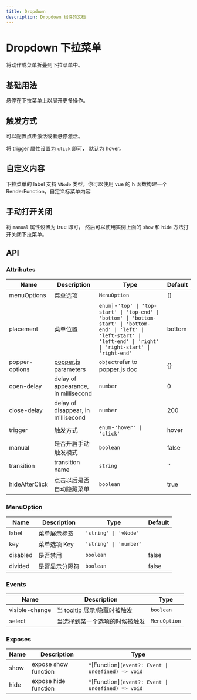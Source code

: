 ```yaml
---
title: Dropdown
description: Dropdown 组件的文档
---
```


# Dropdown 下拉菜单

将动作或菜单折叠到下拉菜单中。

## 基础用法

悬停在下拉菜单上以展开更多操作。

<preview path="../demo/Dropdown/Basic.vue" title="基础用法" description="Dropdown 组件的基础用法"></preview>

## 触发方式

可以配置点击激活或者悬停激活。

将 trigger 属性设置为 `click` 即可， 默认为 hover。

<preview path="../demo/Dropdown/Click.vue" title="基础用法" description="Dropdown 组件的基础用法"></preview>

## 自定义内容

下拉菜单的 label 支持 `VNode` 类型，你可以使用 vue 的 h 函数构建一个 RenderFunction，自定义标菜单内容

<preview path="../demo/Dropdown/Custom.vue" title="基础用法" description="Dropdown 组件的基础用法"></preview>

## 手动打开关闭

将 `manual` 属性设置为 true 即可，
然后可以使用实例上面的 `show` 和 `hide` 方法打开关闭下拉菜单。

<preview path="../demo/Dropdown/Manual.vue" title="基础用法" description="Dropdown 组件的基础用法"></preview>

## API

### Attributes

| Name           | Description                                            | Type                                                                                                                                                                         | Default |
| -------------- | ------------------------------------------------------ | ---------------------------------------------------------------------------------------------------------------------------------------------------------------------------- | ------- |
| menuOptions    | 菜单选项                                               | `MenuOption`                                                                                                                                                                 | []      |
| placement      | 菜单位置                                               | `enum]`-`'top' \| 'top-start' \| 'top-end' \| 'bottom' \| 'bottom-start' \| 'bottom-end' \| 'left' \| 'left-start' \| 'left-end' \| 'right' \| 'right-start' \| 'right-end'` | bottom  |
| popper-options | [popper.js](https://popper.js.org/docs/v2/) parameters | `object`refer to [popper.js](https://popper.js.org/docs/v2/) doc                                                                                                             | {}      |
| open-delay     | delay of appearance, in millisecond                    | `number`                                                                                                                                                                     | 0       |
| close-delay    | delay of disappear, in millisecond                     | `number`                                                                                                                                                                     | 200     |
| trigger        | 触发方式                                               | `enum`-`'hover' \| 'click'`                                                                                                                                                  | hover   |
| manual         | 是否开启手动触发模式                                   | `boolean`                                                                                                                                                                    | false   |
| transition     | transition name                                        | `string`                                                                                                                                                                     | ''      |
| hideAfterClick | 点击以后是否自动隐藏菜单                               | `boolean`                                                                                                                                                                    | true    |

### MenuOption

| Name     | Description    | Type                   | Default |
| -------- | -------------- | ---------------------- | ------- |
| label    | 菜单展示标签   | `'string' \| 'vNode'`  |         |
| key      | 菜单选项 Key   | `'string' \| 'number'` |         |
| disabled | 是否禁用       | `boolean`              | false   |
| divided  | 是否显示分隔符 | `boolean`              | false   |

### Events

| Name           | Description                    | Type         |
| -------------- | ------------------------------ | ------------ |
| visible-change | 当 tooltip 展示/隐藏时被触发   | `boolean`    |
| select         | 当选择到某一个选项的时候被触发 | `MenuOption` |

### Exposes

| Name | Description          | Type                                              |
| ---- | -------------------- | ------------------------------------------------- |
| show | expose show function | ^[Function]`(event?: Event \| undefined) => void` |
| hide | expose hide function | ^[Function]`(event?: Event \| undefined) => void` |
